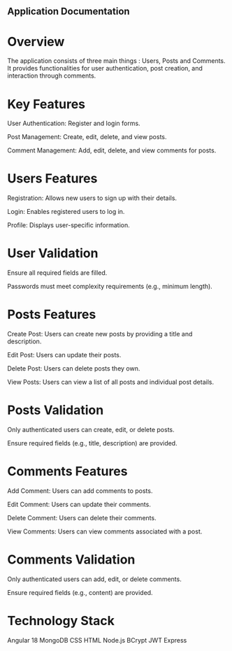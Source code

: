 ## Application Documentation

# Overview

The application consists of three main things : Users, Posts and Comments. It provides functionalities for user authentication, post creation, and interaction through comments.

# Key Features

User Authentication: Register and login forms.

Post Management: Create, edit, delete, and view posts.

Comment Management: Add, edit, delete, and view comments for posts.

# Users Features

Registration: Allows new users to sign up with their details.

Login: Enables registered users to log in.

Profile: Displays user-specific information.

# User Validation

Ensure all required fields are filled.

Passwords must meet complexity requirements (e.g., minimum length).

# Posts Features

Create Post: Users can create new posts by providing a title and description.

Edit Post: Users can update their posts.

Delete Post: Users can delete posts they own.

View Posts: Users can view a list of all posts and individual post details.

# Posts Validation

Only authenticated users can create, edit, or delete posts.

Ensure required fields (e.g., title, description) are provided.

# Comments Features

Add Comment: Users can add comments to posts.

Edit Comment: Users can update their comments.

Delete Comment: Users can delete their comments.

View Comments: Users can view comments associated with a post.

# Comments Validation

Only authenticated users can add, edit, or delete comments.

Ensure required fields (e.g., content) are provided.

# Technology Stack

Angular 18
MongoDB
CSS
HTML
Node.js
BCrypt
JWT
Express

